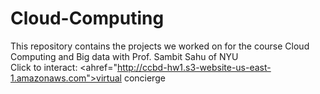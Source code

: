 # Cloud-Computing
This repository contains the projects we worked on for the course Cloud Computing and Big data with Prof. Sambit Sahu of NYU
<br>
Click to interact: <ahref="http://ccbd-hw1.s3-website-us-east-1.amazonaws.com">virtual concierge</a>
